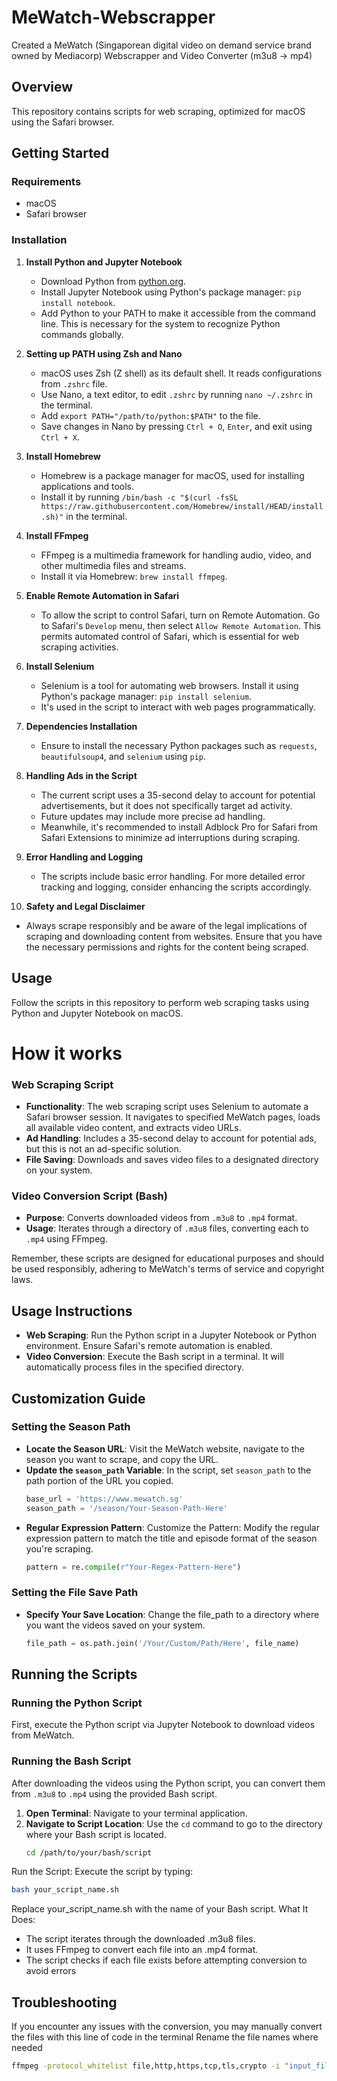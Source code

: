 # MeWatch-Webscrapper
Created a MeWatch (Singaporean digital video on demand service brand owned by Mediacorp) Webscrapper and Video Converter (m3u8 -> mp4)

## Overview
This repository contains scripts for web scraping, optimized for macOS using the Safari browser.

## Getting Started

### Requirements
- macOS
- Safari browser

### Installation

1. **Install Python and Jupyter Notebook**
   - Download Python from [python.org](https://www.python.org/downloads/).
   - Install Jupyter Notebook using Python's package manager: `pip install notebook`.
   - Add Python to your PATH to make it accessible from the command line. This is necessary for the system to recognize Python commands globally.

2. **Setting up PATH using Zsh and Nano**
   - macOS uses Zsh (Z shell) as its default shell. It reads configurations from `.zshrc` file.
   - Use Nano, a text editor, to edit `.zshrc` by running `nano ~/.zshrc` in the terminal.
   - Add `export PATH="/path/to/python:$PATH"` to the file.
   - Save changes in Nano by pressing `Ctrl + O`, `Enter`, and exit using `Ctrl + X`.

3. **Install Homebrew**
   - Homebrew is a package manager for macOS, used for installing applications and tools.
   - Install it by running `/bin/bash -c "$(curl -fsSL https://raw.githubusercontent.com/Homebrew/install/HEAD/install.sh)"` in the terminal.

4. **Install FFmpeg**
   - FFmpeg is a multimedia framework for handling audio, video, and other multimedia files and streams.
   - Install it via Homebrew: `brew install ffmpeg`.
  
5. **Enable Remote Automation in Safari**
   - To allow the script to control Safari, turn on Remote Automation. Go to Safari's `Develop` menu, then select `Allow Remote Automation`. This permits automated control of Safari, which is essential for web scraping activities.

6. **Install Selenium**
   - Selenium is a tool for automating web browsers. Install it using Python's package manager: `pip install selenium`.
   - It's used in the script to interact with web pages programmatically.

7. **Dependencies Installation**
   - Ensure to install the necessary Python packages such as `requests`, `beautifulsoup4`, and `selenium` using `pip`.
  
8. **Handling Ads in the Script**
   - The current script uses a 35-second delay to account for potential advertisements, but it does not specifically target ad activity.
   - Future updates may include more precise ad handling.
   - Meanwhile, it's recommended to install Adblock Pro for Safari from Safari Extensions to minimize ad interruptions during scraping.

9. **Error Handling and Logging**
   - The scripts include basic error handling. For more detailed error tracking and logging, consider enhancing the scripts accordingly.

10. **Safety and Legal Disclaimer**
   - Always scrape responsibly and be aware of the legal implications of scraping and downloading content from websites. Ensure that you have the necessary permissions and rights for the content being scraped.

## Usage
Follow the scripts in this repository to perform web scraping tasks using Python and Jupyter Notebook on macOS.


# How it works
### Web Scraping Script
- **Functionality**: The web scraping script uses Selenium to automate a Safari browser session. It navigates to specified MeWatch pages, loads all available video content, and extracts video URLs.
- **Ad Handling**: Includes a 35-second delay to account for potential ads, but this is not an ad-specific solution.
- **File Saving**: Downloads and saves video files to a designated directory on your system.

### Video Conversion Script (Bash)
- **Purpose**: Converts downloaded videos from `.m3u8` to `.mp4` format.
- **Usage**: Iterates through a directory of `.m3u8` files, converting each to `.mp4` using FFmpeg.

Remember, these scripts are designed for educational purposes and should be used responsibly, adhering to MeWatch's terms of service and copyright laws.

## Usage Instructions
- **Web Scraping**: Run the Python script in a Jupyter Notebook or Python environment. Ensure Safari's remote automation is enabled.
- **Video Conversion**: Execute the Bash script in a terminal. It will automatically process files in the specified directory.


## Customization Guide

### Setting the Season Path
- **Locate the Season URL**: Visit the MeWatch website, navigate to the season you want to scrape, and copy the URL.
- **Update the `season_path` Variable**: In the script, set `season_path` to the path portion of the URL you copied.
  ```python
  base_url = 'https://www.mewatch.sg'
  season_path = '/season/Your-Season-Path-Here'
- **Regular Expression Pattern**: Customize the Pattern: Modify the regular expression pattern to match the title and episode format of the season you're scraping.
  ```python
  pattern = re.compile(r"Your-Regex-Pattern-Here")

### Setting the File Save Path
- **Specify Your Save Location**: Change the file_path to a directory where you want the videos saved on your system.
  ```python
  file_path = os.path.join('/Your/Custom/Path/Here', file_name)

## Running the Scripts

### Running the Python Script
First, execute the Python script via Jupyter Notebook to download videos from MeWatch.


### Running the Bash Script
After downloading the videos using the Python script, you can convert them from `.m3u8` to `.mp4` using the provided Bash script.

1. **Open Terminal**: Navigate to your terminal application.
2. **Navigate to Script Location**: Use the `cd` command to go to the directory where your Bash script is located.
   ```bash
   cd /path/to/your/bash/script

Run the Script: Execute the script by typing:
   ```bash
   bash your_script_name.sh
```
Replace your_script_name.sh with the name of your Bash script.
What It Does:
- The script iterates through the downloaded .m3u8 files.
- It uses FFmpeg to convert each file into an .mp4 format.
- The script checks if each file exists before attempting conversion to avoid errors

## Troubleshooting
If you encounter any issues with the conversion, you may manually convert the files with this line of code in the terminal
Rename the file names where needed
```bash
ffmpeg -protocol_whitelist file,http,https,tcp,tls,crypto -i "input_file.m3u8" -bsf:a aac_adtstoasc -vcodec copy -c copy -crf 50 "output_file.mp4"



